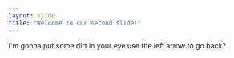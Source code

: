 ```yaml
---
layout: slide
title: "Welcome to our second slide!"
---
```

I'm gonna put some dirt in your eye
use the left arrow to go back?
